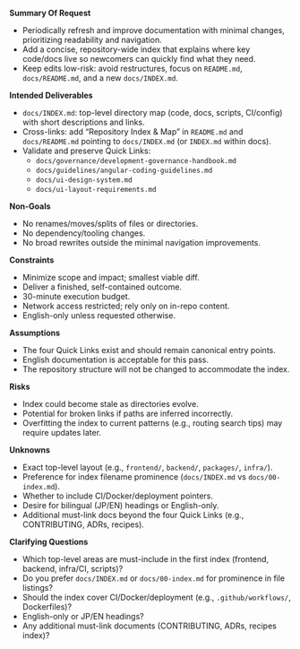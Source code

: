**Summary Of Request**
- Periodically refresh and improve documentation with minimal changes, prioritizing readability and navigation.
- Add a concise, repository-wide index that explains where key code/docs live so newcomers can quickly find what they need.
- Keep edits low-risk: avoid restructures, focus on `README.md`, `docs/README.md`, and a new `docs/INDEX.md`.

**Intended Deliverables**
- `docs/INDEX.md`: top-level directory map (code, docs, scripts, CI/config) with short descriptions and links.
- Cross-links: add “Repository Index & Map” in `README.md` and `docs/README.md` pointing to `docs/INDEX.md` (or `INDEX.md` within docs).
- Validate and preserve Quick Links:
  - `docs/governance/development-governance-handbook.md`
  - `docs/guidelines/angular-coding-guidelines.md`
  - `docs/ui-design-system.md`
  - `docs/ui-layout-requirements.md`

**Non-Goals**
- No renames/moves/splits of files or directories.
- No dependency/tooling changes.
- No broad rewrites outside the minimal navigation improvements.

**Constraints**
- Minimize scope and impact; smallest viable diff.
- Deliver a finished, self-contained outcome.
- 30-minute execution budget.
- Network access restricted; rely only on in-repo content.
- English-only unless requested otherwise.

**Assumptions**
- The four Quick Links exist and should remain canonical entry points.
- English documentation is acceptable for this pass.
- The repository structure will not be changed to accommodate the index.

**Risks**
- Index could become stale as directories evolve.
- Potential for broken links if paths are inferred incorrectly.
- Overfitting the index to current patterns (e.g., routing search tips) may require updates later.

**Unknowns**
- Exact top-level layout (e.g., `frontend/`, `backend/`, `packages/`, `infra/`).
- Preference for index filename prominence (`docs/INDEX.md` vs `docs/00-index.md`).
- Whether to include CI/Docker/deployment pointers.
- Desire for bilingual (JP/EN) headings or English-only.
- Additional must-link docs beyond the four Quick Links (e.g., CONTRIBUTING, ADRs, recipes).

**Clarifying Questions**
- Which top-level areas are must-include in the first index (frontend, backend, infra/CI, scripts)?
- Do you prefer `docs/INDEX.md` or `docs/00-index.md` for prominence in file listings?
- Should the index cover CI/Docker/deployment (e.g., `.github/workflows/`, Dockerfiles)?
- English-only or JP/EN headings?
- Any additional must-link documents (CONTRIBUTING, ADRs, recipes index)?